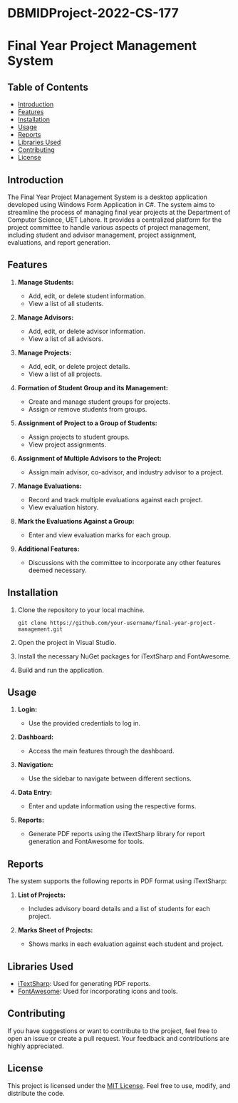 # DBMIDProject-2022-CS-177

# Final Year Project Management System

## Table of Contents

- [Introduction](#introduction)
- [Features](#features)
- [Installation](#installation)
- [Usage](#usage)
- [Reports](#reports)
- [Libraries Used](#libraries-used)
- [Contributing](#contributing)
- [License](#license)

## Introduction

The Final Year Project Management System is a desktop application developed using Windows Form Application in C#. The system aims to streamline the process of managing final year projects at the Department of Computer Science, UET Lahore. It provides a centralized platform for the project committee to handle various aspects of project management, including student and advisor management, project assignment, evaluations, and report generation.

## Features

1. **Manage Students:**
   - Add, edit, or delete student information.
   - View a list of all students.

2. **Manage Advisors:**
   - Add, edit, or delete advisor information.
   - View a list of all advisors.

3. **Manage Projects:**
   - Add, edit, or delete project details.
   - View a list of all projects.

4. **Formation of Student Group and its Management:**
   - Create and manage student groups for projects.
   - Assign or remove students from groups.

5. **Assignment of Project to a Group of Students:**
   - Assign projects to student groups.
   - View project assignments.

6. **Assignment of Multiple Advisors to the Project:**
   - Assign main advisor, co-advisor, and industry advisor to a project.

7. **Manage Evaluations:**
   - Record and track multiple evaluations against each project.
   - View evaluation history.

8. **Mark the Evaluations Against a Group:**
   - Enter and view evaluation marks for each group.

9. **Additional Features:**
   - Discussions with the committee to incorporate any other features deemed necessary.

## Installation

1. Clone the repository to your local machine.
   ```
   git clone https://github.com/your-username/final-year-project-management.git
   ```

2. Open the project in Visual Studio.

3. Install the necessary NuGet packages for iTextSharp and FontAwesome.

4. Build and run the application.

## Usage

1. **Login:**
   - Use the provided credentials to log in.

2. **Dashboard:**
   - Access the main features through the dashboard.

3. **Navigation:**
   - Use the sidebar to navigate between different sections.

4. **Data Entry:**
   - Enter and update information using the respective forms.

5. **Reports:**
   - Generate PDF reports using the iTextSharp library for report generation and FontAwesome for tools.

## Reports

The system supports the following reports in PDF format using iTextSharp:

1. **List of Projects:**
   - Includes advisory board details and a list of students for each project.

2. **Marks Sheet of Projects:**
   - Shows marks in each evaluation against each student and project.

## Libraries Used

- [iTextSharp](https://github.com/itext/itext7): Used for generating PDF reports.
- [FontAwesome](https://fontawesome.com/): Used for incorporating icons and tools.

## Contributing

If you have suggestions or want to contribute to the project, feel free to open an issue or create a pull request. Your feedback and contributions are highly appreciated.

## License

This project is licensed under the [MIT License](LICENSE). Feel free to use, modify, and distribute the code.
